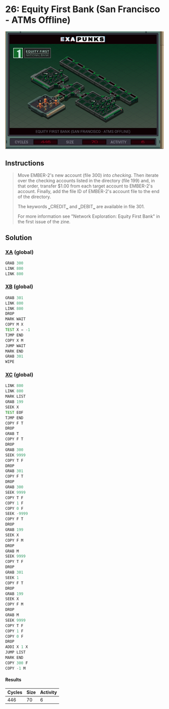 # 26: Equity First Bank (San Francisco - ATMs Offline)

<div align="center"><img src="EXAPUNKS - Equity First Bank (446, 70, 6, 2023-10-08-00-05-00).gif" /></div>

## Instructions
> ﻿Move EMBER-2's new account (file 300) into *checking*. Then iterate over the checking accounts listed in the directory (file 199) and, in that order, transfer $1.00 from each target account to EMBER-2's account. Finally, add the file ID of EMBER-2's account file to the end of the directory.
> 
> The keywords ‗CREDIT‗ and ‗DEBIT‗ are available in file 301.
> 
> For more information see "Network Exploration: Equity First Bank" in the first issue of the zine.

## Solution

### [XA](XA.exa) (global)
```asm
GRAB 300
LINK 800
LINK 800
```

### [XB](XB.exa) (global)
```asm
GRAB 301
LINK 800
LINK 800
DROP
MARK WAIT
COPY M X
TEST X = -1
TJMP END
COPY X M
JUMP WAIT
MARK END
GRAB 301
WIPE
```

### [XC](XC.exa) (global)
```asm
LINK 800
LINK 800
MARK LIST
GRAB 199
SEEK X
TEST EOF
TJMP END
COPY F T
DROP
GRAB T
COPY F T
DROP
GRAB 300
SEEK 9999
COPY T F
DROP
GRAB 301
COPY F T
DROP
GRAB 300
SEEK 9999
COPY T F
COPY 1 F
COPY 0 F
SEEK -9999
COPY F T
DROP
GRAB 199
SEEK X
COPY F M
DROP
GRAB M
SEEK 9999
COPY T F
DROP
GRAB 301
SEEK 1
COPY F T
DROP
GRAB 199
SEEK X
COPY F M
DROP
GRAB M
SEEK 9999
COPY T F
COPY 1 F
COPY 0 F
DROP
ADDI X 1 X
JUMP LIST
MARK END
COPY 300 F
COPY -1 M
```

#### Results
| Cycles | Size | Activity |
|--------|------|----------|
| 446    | 70   | 6        |
